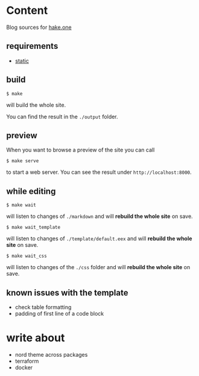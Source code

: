 # Content 

Blog sources for [hake.one](https://hake.one)

## requirements

* [static][1] 

## build

```
$ make
```

will build the whole site.

You can find the result in the `./output` folder.

## preview

When you want to browse a preview of the site you can call

```
$ make serve
```

to start a web server.
You can see the result under `http://localhost:8000`.

## while editing

```
$ make wait
```

will listen to changes of `./markdown` and will **rebuild the whole site** on save.

```
$ make wait_template
```

will listen to changes of `./template/default.eex` and will **rebuild the whole site** on save.

```
$ make wait_css
```

will listen to changes of the `./css` folder and will **rebuild the whole site** on save.

## known issues with the template

* check table formatting
* padding of first line of a code block

# write about 

* nord theme across packages
* terraform 
* docker

[1]: https://github.com/enter-haken/static
